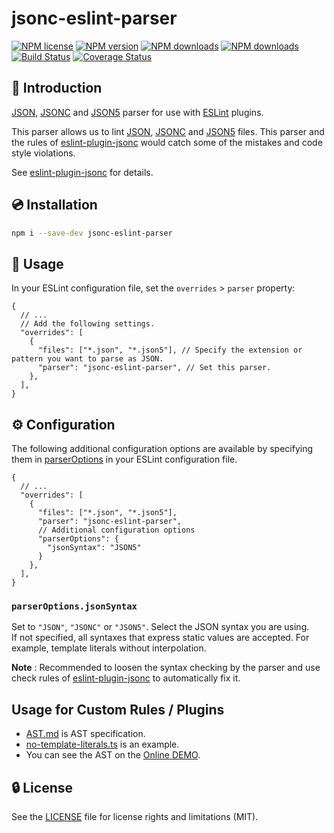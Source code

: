 # jsonc-eslint-parser

[![NPM license](https://img.shields.io/npm/l/jsonc-eslint-parser.svg)](https://www.npmjs.com/package/jsonc-eslint-parser)
[![NPM version](https://img.shields.io/npm/v/jsonc-eslint-parser.svg)](https://www.npmjs.com/package/jsonc-eslint-parser)
[![NPM downloads](https://img.shields.io/npm/dw/jsonc-eslint-parser.svg)](http://www.npmtrends.com/jsonc-eslint-parser)
[![NPM downloads](https://img.shields.io/npm/dm/jsonc-eslint-parser.svg)](http://www.npmtrends.com/jsonc-eslint-parser)
[![Build Status](https://github.com/ota-meshi/jsonc-eslint-parser/workflows/CI/badge.svg?branch=master)](https://github.com/ota-meshi/jsonc-eslint-parser/actions?query=workflow%3ACI)
[![Coverage Status](https://coveralls.io/repos/github/ota-meshi/jsonc-eslint-parser/badge.svg?branch=master)](https://coveralls.io/github/ota-meshi/jsonc-eslint-parser?branch=master)

## :name_badge: Introduction

[JSON], [JSONC] and [JSON5] parser for use with [ESLint] plugins.

This parser allows us to lint [JSON], [JSONC] and [JSON5] files.
This parser and the rules of [eslint-plugin-jsonc] would catch some of the mistakes and code style violations.

See [eslint-plugin-jsonc] for details.

## :cd: Installation

```bash
npm i --save-dev jsonc-eslint-parser
```

## :book: Usage

In your ESLint configuration file, set the `overrides` > `parser` property:

```json5
{
  // ...
  // Add the following settings.
  "overrides": [
    {
      "files": ["*.json", "*.json5"], // Specify the extension or pattern you want to parse as JSON.
      "parser": "jsonc-eslint-parser", // Set this parser.
    },
  ],
}
```

## :gear: Configuration

The following additional configuration options are available by specifying them in [parserOptions](https://eslint.org/docs/user-guide/configuring#specifying-parser-options-1) in your ESLint configuration file.

```json5
{
  // ...
  "overrides": [
    {
      "files": ["*.json", "*.json5"],
      "parser": "jsonc-eslint-parser",
      // Additional configuration options
      "parserOptions": {
        "jsonSyntax": "JSON5"
      }
    },
  ],
}
```

### `parserOptions.jsonSyntax`

Set to `"JSON"`, `"JSONC"` or `"JSON5"`. Select the JSON syntax you are using.  
If not specified, all syntaxes that express static values ​​are accepted. For example, template literals without interpolation.  

**Note** : Recommended to loosen the syntax checking by the parser and use check rules of [eslint-plugin-jsonc] to automatically fix it.

## Usage for Custom Rules / Plugins

- [AST.md](./docs/AST.md) is AST specification.
- [no-template-literals.ts](https://github.com/ota-meshi/eslint-plugin-jsonc/blob/master/lib/rules/no-template-literals.ts) is an example.
- You can see the AST on the [Online DEMO](https://ota-meshi.github.io/jsonc-eslint-parser/).

## :lock: License

See the [LICENSE](LICENSE) file for license rights and limitations (MIT).

[JSON]: https://json.org/
[JSONC]: https://github.com/microsoft/node-jsonc-parser
[JSON5]: https://json5.org/
[ESLint]: https://eslint.org/
[eslint-plugin-jsonc]: https://www.npmjs.com/package/eslint-plugin-jsonc
